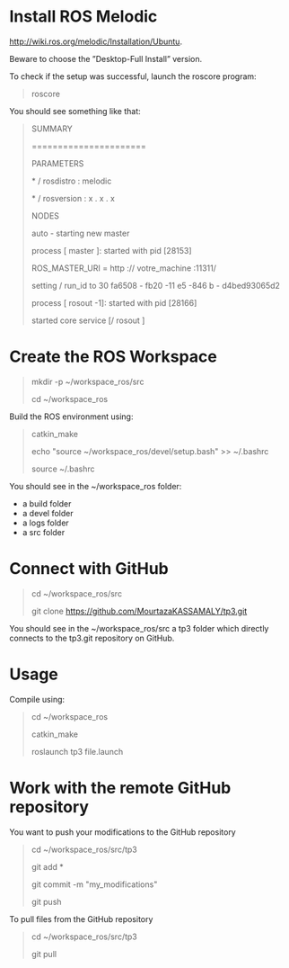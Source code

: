 # Install ROS Melodic

http://wiki.ros.org/melodic/Installation/Ubuntu. 

Beware to choose the ”Desktop-Full Install” version.

To check if the setup was successful, launch the roscore program:

> roscore

You should see something like that:

> SUMMARY
> 
> \======================
> 
> PARAMETERS
> 
> \* / rosdistro : melodic
> 
> \* / rosversion : x . x . x
> 
> NODES
> 
> auto - starting new master
> 
> process [ master ]: started with pid [28153]
> 
> ROS_MASTER_URI = http :// votre_machine :11311/
> 
> setting / run_id to 30 fa6508 - fb20 -11 e5 -846 b - d4bed93065d2
> 
> process [ rosout -1]: started with pid [28166]
> 
> started core service [/ rosout ]

# Create the ROS Workspace

> mkdir -p ~/workspace_ros/src
> 
> cd ~/workspace_ros

Build the ROS environment using:
> catkin_make
> 
> echo "source ~/workspace_ros/devel/setup.bash" >> ~/.bashrc
>
> source ~/.bashrc

You should see in the ~/workspace_ros folder:
- a build folder
- a devel folder
- a logs folder
- a src folder

# Connect with GitHub

> cd ~/workspace_ros/src
> 
> git clone https://github.com/MourtazaKASSAMALY/tp3.git

You should see in the ~/workspace_ros/src a tp3 folder which directly connects to the tp3.git repository on GitHub. 

# Usage

Compile using:
 
> cd ~/workspace_ros
> 
> catkin_make
>
> roslaunch tp3 file.launch

# Work with the remote GitHub repository
 
You want to push your modifications to the GitHub repository

> cd ~/workspace_ros/src/tp3
> 
> git add *
> 
> git commit -m "my_modifications"
> 
> git push

To pull files from the GitHub repository

> cd ~/workspace_ros/src/tp3
> 
> git pull
